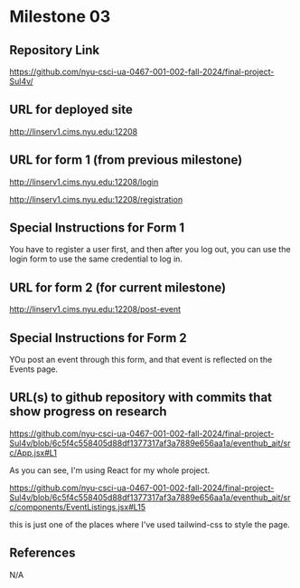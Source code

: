 Milestone 03
===

Repository Link
---
https://github.com/nyu-csci-ua-0467-001-002-fall-2024/final-project-Sul4v/

URL for deployed site 
---
http://linserv1.cims.nyu.edu:12208

URL for form 1 (from previous milestone) 
---
http://linserv1.cims.nyu.edu:12208/login

http://linserv1.cims.nyu.edu:12208/registration

Special Instructions for Form 1
---
You have to register a user first, and then after you log out, you can use the login form to use the same credential to log in.

URL for form 2 (for current milestone)
---
http://linserv1.cims.nyu.edu:12208/post-event

Special Instructions for Form 2
---
YOu post an event through this form, and that event is reflected on the Events page.

URL(s) to github repository with commits that show progress on research
--- 
https://github.com/nyu-csci-ua-0467-001-002-fall-2024/final-project-Sul4v/blob/6c5f4c558405d88df1377317af3a7889e656aa1a/eventhub_ait/src/App.jsx#L1

As you can see, I'm using React for my whole project.

https://github.com/nyu-csci-ua-0467-001-002-fall-2024/final-project-Sul4v/blob/6c5f4c558405d88df1377317af3a7889e656aa1a/eventhub_ait/src/components/EventListings.jsx#L15

this is just one of the places where I've used tailwind-css to style the page.

References 
---
N/A